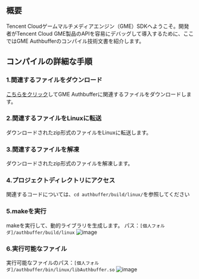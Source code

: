 ## 概要
Tencent Cloudゲームマルチメディアエンジン（GME）SDKへようこそ。開発者がTencent Cloud GME製品のAPIを容易にデバッグして導入するために、ここではGME Authbufferのコンパイル技術文書を紹介します。

## コンパイルの詳細な手順

### 1.関連するファイルをダウンロード
[こちらをクリック](https://main.qcloudimg.com/raw/1fdb3269055bacb09695cd6014af1d0b.zip)してGME Authbufferに関連するファイルをダウンロードします。


### 2.関連するファイルをLinuxに転送
ダウンロードされたzip形式のファイルをLinuxに転送します。


### 3.関連するファイルを解凍
ダウンロードされたzip形式のファイルを解凍します。


### 4.プロジェクトディレクトリにアクセス
関連するコードについては、`cd authbuffer/build/linux/`を参照してください



### 5.makeを実行
makeを実行して、動的ライブラリを生成します。
パス：`[個人フォルダ]/authbuffer/build/linux`
![image](https://main.qcloudimg.com/raw/a97ab83b76f2ea68ce7315828224e99b.png)


### 6.実行可能なファイル
実行可能なファイルのパス：`[個人フォルダ]/authbuffer/bin/linux/libAuthbuffer.so`
![image](https://main.qcloudimg.com/raw/2f1d265631137955d1ab890790ab8d14.png)

